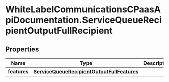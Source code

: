 # WhiteLabelCommunicationsCPaasApiDocumentation.ServiceQueueRecipientOutputFullRecipient

## Properties

Name | Type | Description | Notes
------------ | ------------- | ------------- | -------------
**features** | [**ServiceQueueRecipientOutputFullFeatures**](ServiceQueueRecipientOutputFullFeatures.md) |  | [optional] 


